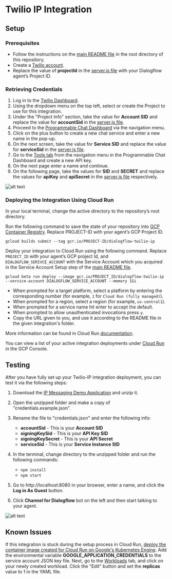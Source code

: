 # Twilio IP Integration

## Setup

### Prerequisites

- Follow the instructions on the [main README file](https://github.com/GoogleCloudPlatform/dialogflow-integrations#readme) in the root directory of this repository.
- Create a [Twilio account](https://www.twilio.com/try-twilio).
- Replace the value of __projectId__ in the [server.js file](https://github.com/GoogleCloudPlatform/dialogflow-integrations/blob/03676af04840c21c12e2590393d5542602591bee/twilio-ip/server.js#L30) with your Dialogflow agent’s Project ID.

### Retrieving Credentials

1. Log in to the [Twilio Dashboard](https://www.twilio.com/console).
2. Using the dropdown menu on the top left, select or create the Project to use for this integration. 
2. Under the "Project Info" section, take the value for __Account SID__ and replace the value for __accountSid__ in the [server.js file](https://github.com/GoogleCloudPlatform/dialogflow-integrations/blob/03676af04840c21c12e2590393d5542602591bee/twilio-ip/server.js#L31).
3. Proceed to the [Programmable Chat Dashboard](https://www.twilio.com/console/chat/dashboard) via the navigation menu.
4. Click on the plus button to create a new chat service and enter a new name in the pop-up. 
5. On the next screen, take the value for __Service SID__ and replace the value for __serviceSid__ in the [server.js file](https://github.com/GoogleCloudPlatform/dialogflow-integrations/blob/03676af04840c21c12e2590393d5542602591bee/twilio-ip/server.js#L34).
6. Go to the [Tools tab](https://www.twilio.com/console/chat/project/api-keys) from the navigation menu in the Programmable Chat Dashboard and create a new API key. 
7. On the next page enter a name and continue. 
8. On the following page, take the values for __SID__ and __SECRET__ and replace the values for __apiKey__ and __apiSecret__ in the [server.js file](https://github.com/GoogleCloudPlatform/dialogflow-integrations/blob/03676af04840c21c12e2590393d5542602591bee/twilio-ip/server.js#L32-L33) respectively.

![alt text](images/twilio-programmable-chat-credentials.png)

### Deploying the Integration Using Cloud Run

In your local terminal, change the active directory to the repository’s root directory.

Run the following command to save the state of your repository into [GCP Container Registry](https://console.cloud.google.com/gcr/). Replace PROJECT-ID with your agent’s GCP Project ID.

```shell
gcloud builds submit --tag gcr.io/PROJECT-ID/dialogflow-twilio-ip
```

Deploy your integration to Cloud Run using the following command. Replace `PROJECT_ID` with your agent’s GCP project Id, and `DIALOGFLOW_SERIVCE_ACCOUNT` with the Service Account which you acquired in the Service Account Setup step of the [main README file](../readme.md).

```shell
gcloud beta run deploy --image gcr.io/PROJECT_ID/dialogflow-twilio-ip --service-account DIALOGFLOW_SERVICE_ACCOUNT --memory 1Gi
```

- When prompted for a target platform, select a platform by entering the corresponding number (for example, ``1`` for ``Cloud Run (fully managed)``).
 - When prompted for a region, select a region (for example, ``us-central1``).
 - When prompted for a service name hit enter to accept the default.
 - When prompted to allow unauthenticated invocations press ``y``.
 - Copy the URL given to you, and use it according to the README file in the
 given integration's folder.

More information can be found in Cloud Run
[documentation](https://cloud.google.com/run/docs/deploying).

You can view a list of your active integration deployments under [Cloud Run](https://console.cloud.google.com/run) in the GCP Console.

## Testing

After you have fully set up your Twilio-IP integration deployment, you can test it via the following steps:

1. Download the
[IP Messaging Demo Application](https://github.com/twilio/ip-messaging-demo-js) and unzip it.
2. Open the unzipped folder and make a copy of "credentials.example.json".
3. Rename the file to "credentials.json" and enter the following info:
     * __accountSid__ - This is your __Account SID__
     * __signingKeySid__ - This is your __API Key SID__
     * __signingKeySecret__ - This is your __API Secret__
     * __serviceSid__ - This is your __Service Instance SID__

4. In the terminal, change directory to the unzipped folder and run the following commands:
    * ``npm install``
    * ``npm start``
5. Go to http://localhost:8080 in your browser, enter a name, and click the __Log in As Guest__ button.
6. Click __Channel for Dialogflow__ bot on the left and then start talking to your agent.

![alt text](images/twilio-programmable-chat-testing.png)

## Known Issues

If this integration is stuck during the setup process in Cloud Run, [deploy the container image created for Cloud Run on Google's Kubernetes Engine](https://console.cloud.google.com/kubernetes/workload/deploy). Add the environmental variable __GOOGLE_APPLICATION_CREDENTIALS__ to the service account JSON key file.  Next, go to the [Workloads](https://console.cloud.google.com/kubernetes/workload) tab, and  click on your newly created workload. Click the "Edit" button and set the __replicas__ value to 1 in the YAML file. 

